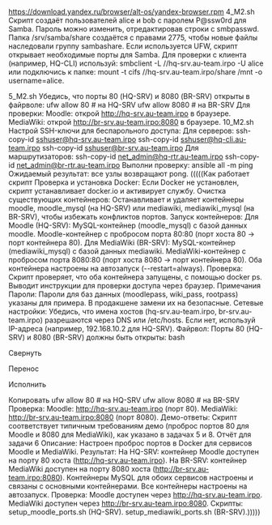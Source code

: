 https://download.yandex.ru/browser/alt-os/yandex-browser.rpm 
  4_M2.sh
        Скрипт создаёт пользователей alice и bob с паролем P@ssw0rd для Samba. Пароль можно изменить, отредактировав строки с smbpasswd.
        Папка /srv/samba/share создаётся с правами 2775, чтобы новые файлы наследовали группу sambashare.
        Если используется UFW, скрипт открывает необходимые порты для Samba.
        Для проверки с клиента (например, HQ-CLI) используй:
        smbclient -L //hq-srv.au-team.irpo -U alice
        или подключись к папке: mount -t cifs //hq-srv.au-team.irpo/share /mnt -o username=alice.

        
  5_M2.sh
        Убедись, что порты 80 (HQ-SRV) и 8080 (BR-SRV) открыты в файрволе:
        ufw allow 80  # на HQ-SRV
        ufw allow 8080  # на BR-SRV
        Для проверки:
        Moodle: открой http://hq-srv.au-team.irpo в браузере.
        MediaWiki: открой http://br-srv.au-team.irpo:8080 в браузере.
  10_M2.sh
        Настрой SSH-ключи для беспарольного доступа:
        Для серверов:
        ssh-copy-id sshuser@hq-srv.au-team.irpo
        ssh-copy-id sshuser@hq-cli.au-team.irpo
        ssh-copy-id sshuser@br-srv.au-team.irpo
        Для маршрутизаторов:
        ssh-copy-id net_admin@hq-rtr.au-team.irpo
        ssh-copy-id net_admin@br-rtr.au-team.irpo
        Выполни проверку:
        ansible all -m ping
        Ожидаемый результат: все узлы возвращают pong.
        (((((Как работает скрипт
Проверка и установка Docker:
Если Docker не установлен, скрипт устанавливает docker.io и активирует службу.
Очистка существующих контейнеров:
Останавливает и удаляет контейнеры moodle, moodle_mysql (на HQ-SRV) или mediawiki, mediawiki_mysql (на BR-SRV), чтобы избежать конфликтов портов.
Запуск контейнеров:
Для Moodle (HQ-SRV):
MySQL-контейнер (moodle_mysql) с базой данных moodle.
Moodle-контейнер с пробросом порта 80:80 (порт хоста 80 → порт контейнера 80).
Для MediaWiki (BR-SRV):
MySQL-контейнер (mediawiki_mysql) с базой данных mediawiki.
MediaWiki-контейнер с пробросом порта 8080:80 (порт хоста 8080 → порт контейнера 80).
Оба контейнера настроены на автозапуск (--restart=always).
Проверка:
Скрипт проверяет, что оба контейнера запущены, с помощью docker ps.
Выводит инструкции для проверки доступа через браузер.
Примечания
Пароли: Пароли для баз данных (moodlepass, wiki_pass, rootpass) указаны для примера. В продакшене замени их на безопасные.
Сетевые настройки: Убедись, что имена хостов (hq-srv.au-team.irpo, br-srv.au-team.irpo) разрешаются через DNS или /etc/hosts. Если нет, используй IP-адреса (например, 192.168.10.2 для HQ-SRV).
Файрвол: Порты 80 (HQ-SRV) и 8080 (BR-SRV) должны быть открыты:
bash

Свернуть

Перенос

Исполнить

Копировать
ufw allow 80  # на HQ-SRV
ufw allow 8080  # на BR-SRV
Проверка:
Moodle: http://hq-srv.au-team.irpo (порт 80).
MediaWiki: http://br-srv.au-team.irpo:8080 (порт 8080).
Демо-ответы: Скрипт соответствует типичным требованиям демо (проброс портов 80 для Moodle и 8080 для MediaWiki), как указано в задачах 5 и 8.
Отчёт для задачи 6
Описание: Настроен проброс портов в Docker для сервисов Moodle и MediaWiki.
Результат:
На HQ-SRV: контейнер Moodle доступен на порту 80 хоста (http://hq-srv.au-team.irpo).
На BR-SRV: контейнер MediaWiki доступен на порту 8080 хоста (http://br-srv.au-team.irpo:8080).
Контейнеры MySQL для обоих сервисов настроены и связаны с основными контейнерами.
Все контейнеры настроены на автозапуск.
Проверка:
Moodle доступен через http://hq-srv.au-team.irpo.
MediaWiki доступен через http://br-srv.au-team.irpo:8080.
Скрипты:
setup_moodle_ports.sh (HQ-SRV).
setup_mediawiki_ports.sh (BR-SRV).)))))
